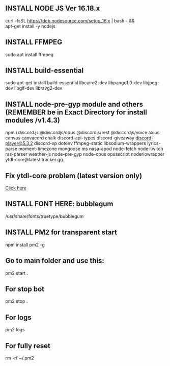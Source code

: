 ## INSTALL NODE JS Ver 16.18.x

curl -fsSL https://deb.nodesource.com/setup_16.x | bash - &&\
apt-get install -y nodejs

## INSTALL FFMPEG

sudo apt install ffmpeg

## INSTALL build-essential

sudo apt-get install build-essential libcairo2-dev libpango1.0-dev libjpeg-dev libgif-dev librsvg2-dev

## INSTALL node-pre-gyp module and others (REMEMBER be in Exact Directory for install modules /v1.4.3)

npm i discord.js @discordjs/opus @discordjs/rest @discordjs/voice axios canvas canvacord chalk discord-api-types discord-giveaway discord-player@5.3.2 discord-xp dotenv ffmpeg-static libsodium-wrappers lyrics-parse moment-timezone mongoose ms nasa-apod node-fetch node-twitch rss-parser weather-js node-pre-gyp node-opus opusscript noderiowrapper ytdl-core@latest tracker.gg

## Fix ytdl-core problem (latest version only)

[Click here](https://github.com/fent/node-ytdl-core/issues/1201#issuecomment-1500484199)

## INSTALL FONT HERE: bubblegum

/usr/share/fonts/truetype/bubblegum

## INSTALL PM2 for transparent start

npm install pm2 -g

## Go to main folder and use this:

pm2 start .

## For stop bot

pm2 stop .

## For logs

pm2 logs

## For fully reset

rm -rf ~/.pm2

